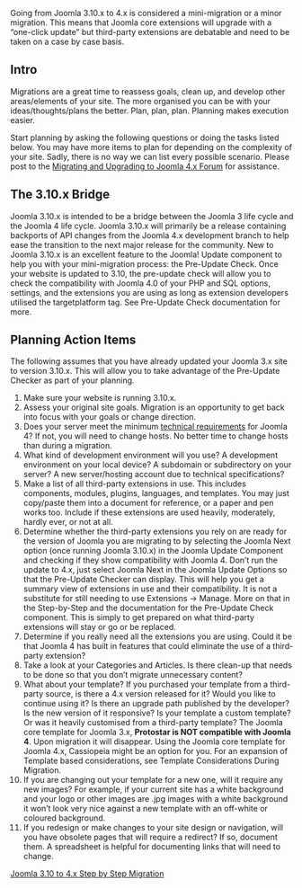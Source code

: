 <!-- Filename: Planning_for_Mini-Migration_-_Joomla_3.10.x_to_4.x / Display title: Planning for Mini-Migration - Joomla 3.10.x to 4.x -->

Going from Joomla 3.10.x to 4.x is considered a mini-migration or a
minor migration. This means that Joomla core extensions will upgrade
with a “one-click update” but third-party extensions are debatable and
need to be taken on a case by case basis.

## Intro

Migrations are a great time to reassess goals, clean up, and develop
other areas/elements of your site. The more organised you can be with
your ideas/thoughts/plans the better. Plan, plan, plan. Planning makes
execution easier.

Start planning by asking the following questions or doing the tasks
listed below. You may have more items to plan for depending on the
complexity of your site. Sadly, there is no way we can list every
possible scenario. Please post to the
<a href="https://forum.joomla.org/viewforum.php?f=812"
class="external text" target="_blank"
rel="noreferrer noopener">Migrating and Upgrading to Joomla 4.x
Forum</a> for assistance.

## The 3.10.x Bridge

Joomla 3.10.x is intended to be a bridge between the Joomla 3 life cycle
and the Joomla 4 life cycle. Joomla 3.10.x will primarily be a release
containing backports of API changes from the Joomla 4.x development
branch to help ease the transition to the next major release for the
community. New to Joomla 3.10.x is an excellent feature to the Joomla!
Update component to help you with your mini-migration process: the Pre-Update
Check.
Once your website is updated to 3.10, the pre-update check will allow
you to check the compatibility with Joomla 4.0 of your PHP and SQL
options, settings, and the extensions you are using as long as extension
developers utilised the targetplatform tag. See  Pre-Update
Check
documentation for more.

## Planning Action Items

The following assumes that you have already updated your Joomla 3.x site
to version 3.10.x. This will allow you to take advantage of the
Pre-Update Checker as part of your planning.

1.  Make sure your website is running 3.10.x.
2.  Assess your original site goals. Migration is an opportunity to get
    back into focus with your goals or change direction.
3.  Does your server meet the minimum <a
    href="https://www.joomla.org/about-joomla/technical-requirements.html"
    class="external text" target="_blank"
    rel="noreferrer noopener">technical requirements</a> for Joomla 4?
    If not, you will need to change hosts. No better time to change
    hosts than during a migration.
4.  What kind of development environment will you use? A development
    environment on your local device? A subdomain or subdirectory on
    your server? A new server/hosting account due to technical
    specifications?
5.  Make a list of all third-party extensions in use. This includes
    components, modules, plugins, languages, and templates. You may just
    copy/paste them into a document for reference, or a paper and pen
    works too. Include if these extensions are used heavily, moderately,
    hardly ever, or not at all.
6.  Determine whether the third-party extensions you rely on are ready
    for the version of Joomla you are migrating to by selecting the
    Joomla Next option (once running Joomla 3.10.x) in the Joomla Update
    Component and checking if they show compatibility with Joomla 4.
    Don’t run the update to 4.x, just select Joomla Next in the Joomla
    Update Options so that the Pre-Update Checker can display. This will
    help you get a summary view of extensions in use and their
    compatibility. It is not a substitute for still needing to use
    Extensions → Manage. More on that in the Step-by-Step and the
    documentation for the  Pre-Update
    Check
    component. This is simply to get prepared on what third-party
    extensions will stay or go or be replaced.
7.  Determine if you really need all the extensions you are using. Could
    it be that Joomla 4 has built in features that could eliminate the
    use of a third-party extension?
8.  Take a look at your Categories and Articles. Is there clean-up that
    needs to be done so that you don’t migrate unnecessary content?
9.  What about your template? If you purchased your template from a
    third-party source, is there a 4.x version released for it? Would
    you like to continue using it? Is there an upgrade path published by
    the developer? Is the new version of it responsive? Is your template
    a custom template? Or was it heavily customised from a third-party
    template? The Joomla core template for Joomla 3.x, **Protostar is
    NOT compatible with Joomla 4**. Upon migration it will disappear.
    Using the Joomla core template for Joomla 4.x, Cassiopeia might be
    an option for you. For an expansion of Template based
    considerations, see  Template Considerations During
    Migration.
10. If you are changing out your template for a new one, will it require
    any new images? For example, if your current site has a white
    background and your logo or other images are .jpg images with a
    white background it won’t look very nice against a new template with
    an off-white or coloured background.
11. If you redesign or make changes to your site design or navigation,
    will you have obsolete pages that will require a redirect? If so,
    document them. A spreadsheet is helpful for documenting links that
    will need to change.

<a
href="https://docs.joomla.org/Joomla_3.x_to_4.x_Step_by_Step_Migration"
id="content-button" class="button expand">Joomla 3.10 to 4.x Step by
Step Migration</a>
